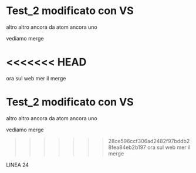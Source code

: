 # Test_2 modificato con VS
altro
altro ancora
da atom
ancora uno

vediamo merge

<<<<<<< HEAD
=======
ora sul web mer il merge

# Test_2 modificato con VS
altro
altro ancora
da atom
ancora uno

vediamo merge

>>>>>>> 28ce596ccf306ad2482f97bddb28fea84eb2b197
ora sul web mer il merge

LINEA 24

